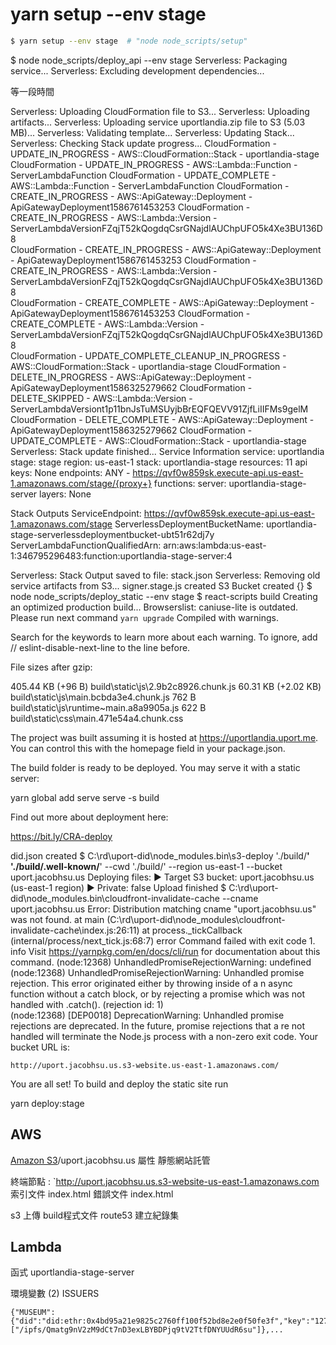 # yarn setup --env stage

```sh
$ yarn setup --env stage  # "node node_scripts/setup"
```

$ node node_scripts/deploy_api --env stage
Serverless: Packaging service...
Serverless: Excluding development dependencies...

等一段時間

Serverless: Uploading CloudFormation file to S3...
Serverless: Uploading artifacts...
Serverless: Uploading service uportlandia.zip file to S3 (5.03 MB)...
Serverless: Validating template...
Serverless: Updating Stack...
Serverless: Checking Stack update progress...
CloudFormation - UPDATE_IN_PROGRESS - AWS::CloudFormation::Stack - uportlandia-stage
CloudFormation - UPDATE_IN_PROGRESS - AWS::Lambda::Function - ServerLambdaFunction
CloudFormation - UPDATE_COMPLETE - AWS::Lambda::Function - ServerLambdaFunction
CloudFormation - CREATE_IN_PROGRESS - AWS::ApiGateway::Deployment - ApiGatewayDeployment1586761453253
CloudFormation - CREATE_IN_PROGRESS - AWS::Lambda::Version - ServerLambdaVersionFZqjT52kQogdqCsrGNajdlAUChpUFO5k4Xe3BU136D8     
CloudFormation - CREATE_IN_PROGRESS - AWS::ApiGateway::Deployment - ApiGatewayDeployment1586761453253
CloudFormation - CREATE_IN_PROGRESS - AWS::Lambda::Version - ServerLambdaVersionFZqjT52kQogdqCsrGNajdlAUChpUFO5k4Xe3BU136D8     
CloudFormation - CREATE_COMPLETE - AWS::ApiGateway::Deployment - ApiGatewayDeployment1586761453253
CloudFormation - CREATE_COMPLETE - AWS::Lambda::Version - ServerLambdaVersionFZqjT52kQogdqCsrGNajdlAUChpUFO5k4Xe3BU136D8        
CloudFormation - UPDATE_COMPLETE_CLEANUP_IN_PROGRESS - AWS::CloudFormation::Stack - uportlandia-stage
CloudFormation - DELETE_IN_PROGRESS - AWS::ApiGateway::Deployment - ApiGatewayDeployment1586325279662
CloudFormation - DELETE_SKIPPED - AWS::Lambda::Version - ServerLambdaVersiont1p11bnJsTuMSUyjbBrEQFQEVV91ZjfLiIIFMs9gelM
CloudFormation - DELETE_COMPLETE - AWS::ApiGateway::Deployment - ApiGatewayDeployment1586325279662
CloudFormation - UPDATE_COMPLETE - AWS::CloudFormation::Stack - uportlandia-stage
Serverless: Stack update finished...
Service Information
service: uportlandia
stage: stage
region: us-east-1
stack: uportlandia-stage
resources: 11
api keys:
  None
endpoints:
  ANY - https://qvf0w859sk.execute-api.us-east-1.amazonaws.com/stage/{proxy+}
functions:
  server: uportlandia-stage-server
layers:
  None

Stack Outputs
ServiceEndpoint: https://qvf0w859sk.execute-api.us-east-1.amazonaws.com/stage
ServerlessDeploymentBucketName: uportlandia-stage-serverlessdeploymentbucket-ubt51r62dj7y
ServerLambdaFunctionQualifiedArn: arn:aws:lambda:us-east-1:346795296483:function:uportlandia-stage-server:4

Serverless: Stack Output saved to file: stack.json
Serverless: Removing old service artifacts from S3...
signer.stage.js created
S3 Bucket created {}
$ node node_scripts/deploy_static --env stage
$ react-scripts build
Creating an optimized production build...
Browserslist: caniuse-lite is outdated. Please run next command `yarn upgrade`
Compiled with warnings.


Search for the keywords to learn more about each warning.
To ignore, add // eslint-disable-next-line to the line before.

File sizes after gzip:

  405.44 KB (+96 B)    build\static\js\2.9b2c8926.chunk.js
  60.31 KB (+2.02 KB)  build\static\js\main.bcbda3e4.chunk.js
  762 B                build\static\js\runtime~main.a8a9905a.js
  622 B                build\static\css\main.471e54a4.chunk.css

The project was built assuming it is hosted at https://uportlandia.uport.me.
You can control this with the homepage field in your package.json.

The build folder is ready to be deployed.
You may serve it with a static server:

  yarn global add serve
  serve -s build

Find out more about deployment here:

  https://bit.ly/CRA-deploy

did.json created
$ C:\rd\uport-did\node_modules\.bin\s3-deploy './build/**' './build/.well-known/**' --cwd './build/' --region us-east-1 --bucket
 uport.jacobhsu.us
Deploying files:
► Target S3 bucket: uport.jacobhsu.us (us-east-1 region)
► Private: false
Upload finished
$ C:\rd\uport-did\node_modules\.bin\cloudfront-invalidate-cache --cname uport.jacobhsu.us
Error: Distribution matching cname "uport.jacobhsu.us" was not found.
    at main (C:\rd\uport-did\node_modules\cloudfront-invalidate-cache\index.js:26:11)
    at process._tickCallback (internal/process/next_tick.js:68:7)
error Command failed with exit code 1.
info Visit https://yarnpkg.com/en/docs/cli/run for documentation about this command.
(node:12368) UnhandledPromiseRejectionWarning: undefined
(node:12368) UnhandledPromiseRejectionWarning: Unhandled promise rejection. This error originated either by throwing inside of a
n async function without a catch block, or by rejecting a promise which was not handled with .catch(). (rejection id: 1)        
(node:12368) [DEP0018] DeprecationWarning: Unhandled promise rejections are deprecated. In the future, promise rejections that a
re not handled will terminate the Node.js process with a non-zero exit code.
Your bucket URL is:

`http://uport.jacobhsu.us.s3-website.us-east-1.amazonaws.com/`

You are all set! To build and deploy the static site run

yarn deploy:stage

## AWS

[Amazon S3](https://s3.console.aws.amazon.com/s3/buckets/uport.jacobhsu.us/?region=us-east-1)/uport.jacobhsu.us
屬性 靜態網站託管

終端節點 : `http://uport.jacobhsu.us.s3-website-us-east-1.amazonaws.com
索引文件 index.html
錯誤文件 index.html

s3 上傳 build程式文件
route53 建立紀錄集


## Lambda

函式 uportlandia-stage-server

環境變數 (2)
ISSUERS 

```
{"MUSEUM":{"did":"did:ethr:0x4bd95a21e9825c2760ff100f52bd8e2e0f50fe3f","key":"12723bf7453d4d1180aad86a1bafcac98b6b76e149b086259ccfc48e030b332b","vc":["/ipfs/Qmatg9nV2zM9dCt7nD3exLBYBDPjq9tV2TtfDNYUUdR6su"]},...
```
